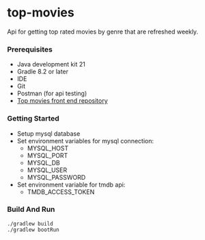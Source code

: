 # top-movies

Api for getting top rated movies by genre that are refreshed weekly.

### Prerequisites
* Java development kit 21
* Gradle 8.2 or later
* IDE
* Git
* Postman (for api testing)
* [Top movies front end repository](https://github.com/arnaskv/top-movies-fe)
### Getting Started
* Setup mysql database
* Set environment variables for mysql connection:
  * MYSQL_HOST
  * MYSQL_PORT
  * MYSQL_DB
  * MYSQL_USER
  * MYSQL_PASSWORD
* Set environment variable for tmdb api:
  * TMDB_ACCESS_TOKEN
### Build And Run
```shell
./gradlew build
./gradlew bootRun
```

